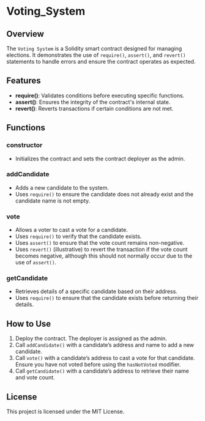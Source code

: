 # Voting_System

## Overview
The `Voting System` is a Solidity smart contract designed for managing elections. It demonstrates the use of `require()`, `assert()`, and `revert()` statements to handle errors and ensure the contract operates as expected.

## Features
- **require()**: Validates conditions before executing specific functions.
- **assert()**: Ensures the integrity of the contract's internal state.
- **revert()**: Reverts transactions if certain conditions are not met.

## Functions

### constructor
- Initializes the contract and sets the contract deployer as the admin.

### addCandidate
- Adds a new candidate to the system.
- Uses `require()` to ensure the candidate does not already exist and the candidate name is not empty.

### vote
- Allows a voter to cast a vote for a candidate.
- Uses `require()` to verify that the candidate exists.
- Uses `assert()` to ensure that the vote count remains non-negative.
- Uses `revert()` (illustrative) to revert the transaction if the vote count becomes negative, although this should not normally occur due to the use of `assert()`.

### getCandidate
- Retrieves details of a specific candidate based on their address.
- Uses `require()` to ensure that the candidate exists before returning their details.

## How to Use
1. Deploy the contract. The deployer is assigned as the admin.
2. Call `addCandidate()` with a candidate’s address and name to add a new candidate.
3. Call `vote()` with a candidate’s address to cast a vote for that candidate. Ensure you have not voted before using the `hasNotVoted` modifier.
4. Call `getCandidate()` with a candidate’s address to retrieve their name and vote count.

## License
This project is licensed under the MIT License.
